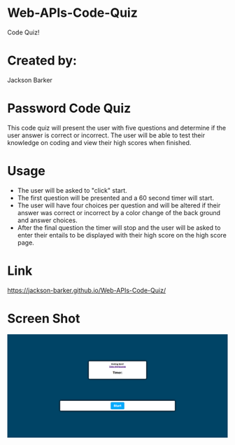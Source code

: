 # Web-APIs-Code-Quiz

Code Quiz!

# Created by:

Jackson Barker

# Password Code Quiz

This code quiz will present the user with five questions and determine if the user answer is correct or incorrect. The user will be able to test their knowledge on coding and view their high scores when finished.

# Usage

- The user will be asked to "click" start.
- The first question will be presented and a 60 second timer will start.
- The user will have four choices per question and will be altered if their answer was correct or incorrect by a color change of the back ground and answer choices. 
- After the final question the timer will stop and the user will be asked to enter their entails to be displayed with their high score on the high score page. 


# Link

https://jackson-barker.github.io/Web-APIs-Code-Quiz/

# Screen Shot 

![Code Quiz SS](./code-quiz.png)
